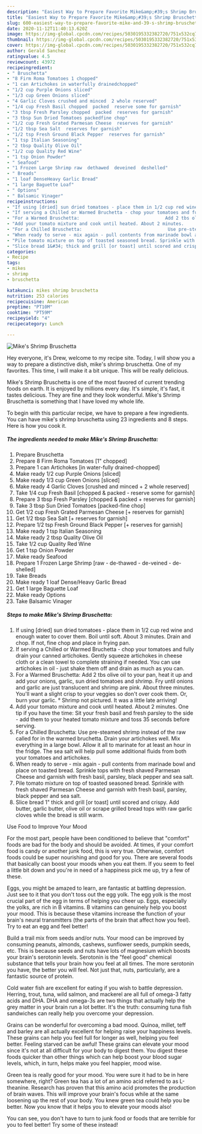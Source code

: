 ```yaml
---
description: "Easiest Way to Prepare Favorite Mike&amp;#39;s Shrimp Bruschetta"
title: "Easiest Way to Prepare Favorite Mike&amp;#39;s Shrimp Bruschetta"
slug: 600-easiest-way-to-prepare-favorite-mike-and-39-s-shrimp-bruschetta
date: 2020-11-12T11:40:13.620Z
image: https://img-global.cpcdn.com/recipes/5030195332382720/751x532cq70/mikes-shrimp-bruschetta-recipe-main-photo.jpg
thumbnail: https://img-global.cpcdn.com/recipes/5030195332382720/751x532cq70/mikes-shrimp-bruschetta-recipe-main-photo.jpg
cover: https://img-global.cpcdn.com/recipes/5030195332382720/751x532cq70/mikes-shrimp-bruschetta-recipe-main-photo.jpg
author: Gerald Sanchez
ratingvalue: 4.5
reviewcount: 43972
recipeingredient:
- " Bruschetta"
- "8 Firm Roma Tomatoes 1 chopped"
- "1 can Artichokes in waterfully drainedchopped"
- "1/2 cup Purple Onions sliced"
- "1/3 cup Green Onions sliced"
- "4 Garlic Cloves crushed and minced  2 whole reserved"
- "1/4 cup Fresh Basil chopped  packed  reserve some for garnish"
- "3 tbsp Fresh Parsley chopped  packed  reserves for garnish"
- "3 tbsp Sun Dried Tomatoes packedfine chop"
- "1/2 cup Fresh Grated Parmesan Cheese  reserves for garnish"
- "1/2 tbsp Sea Salt  reserves for garnish"
- "1/2 tsp Fresh Ground Black Pepper  reserves for garnish"
- "1 tsp Italian Seasoning"
- "2 tbsp Quality Olive Oil"
- "1/2 cup Quality Red Wine"
- "1 tsp Onion Powder"
- " Seafood"
- "1 Frozen Large Shrimp raw  dethawed  deveined  deshelled"
- " Breads"
- "1 loaf DenseHeavy Garlic Bread"
- "1 large Baguette Loaf"
- " Options"
- " Balsamic Vinager"
recipeinstructions:
- "If using [dried] sun dried tomatoes - place them in 1/2 cup red wine and enough water to cover them. Boil until soft. About 3 minutes. Drain and chop. If not, fine chop and place in frying pan."
- "If serving a Chilled or Warmed Bruchetta - chop your tomatoes and fully drain your canned artichokes. Gently squeeze artichokes in cheese cloth or a clean towel to complete straining if needed. You can use artichokes in oil - just shake them off and drain as much as you can."
- "For a Warmed Bruschetta:                                Add 2 tbs olive oil to your pan, heat it up and add your onions, garlic, sun dried tomatoes and shrimp.                                                                            Fry until onions and garlic are just translucent and shrimp are pink. About three minutes. You&#39;ll want a slight crisp to your veggies so don&#39;t over cook them. Or, burn your garlic. ° Shrimp not pictured. It was a little late arriving!"
- "Add your tomato mixture and cook until heated. About 2 minutes.               One tip if you have the time: Sit your fresh basil and fresh parsley to the side - add them to your heated tomato mixture and toss 35 seconds before serving."
- "For a Chilled Bruschetta:                                Use pre-steamed shrimp instead of the raw called for in the warmed bruchetta. Drain your artichokes well.                                                                      Mix everything in a large bowl. Allow it all to marinate for at least an hour in the fridge. The sea salt will help pull some additional fluids from both your tomatoes and artichokes."
- "When ready to serve - mix again - pull contents from marinade bowl and place on toasted bread. Sprinkle tops with fresh shaved Parmesan Cheese and garnish with fresh basil, parsley, black pepper and sea salt."
- "Pile tomato mixture on top of toasted seasoned bread. Sprinkle with fresh shaved Parmesan Cheese and garnish with fresh basil, parsley, black pepper and sea salt."
- "Slice bread 1&#34; thick and grill [or toast] until scored and crispy. Add butter, garlic butter, olive oil or scrape grilled bread tops with raw garlic cloves while the bread is still warm."
categories:
- Recipe
tags:
- mikes
- shrimp
- bruschetta

katakunci: mikes shrimp bruschetta 
nutrition: 253 calories
recipecuisine: American
preptime: "PT10M"
cooktime: "PT59M"
recipeyield: "4"
recipecategory: Lunch

---
```



![Mike&#39;s Shrimp Bruschetta](https://img-global.cpcdn.com/recipes/5030195332382720/751x532cq70/mikes-shrimp-bruschetta-recipe-main-photo.jpg)

Hey everyone, it's Drew, welcome to my recipe site. Today, I will show you a way to prepare a distinctive dish, mike&#39;s shrimp bruschetta. One of my favorites. This time, I will make it a bit unique. This will be really delicious.

Mike&#39;s Shrimp Bruschetta is one of the most favored of current trending foods on earth. It is enjoyed by millions every day. It's simple, it's fast, it tastes delicious. They are fine and they look wonderful. Mike&#39;s Shrimp Bruschetta is something that I have loved my whole life.




To begin with this particular recipe, we have to prepare a few ingredients. You can have mike&#39;s shrimp bruschetta using 23 ingredients and 8 steps. Here is how you cook it.

<!--inarticleads1-->

##### The ingredients needed to make Mike&#39;s Shrimp Bruschetta:

1. Prepare  Bruschetta
1. Prepare 8 Firm Roma Tomatoes [1&#34; chopped]
1. Prepare 1 can Artichokes [in water-fully drained-chopped]
1. Make ready 1/2 cup Purple Onions [sliced]
1. Make ready 1/3 cup Green Onions [sliced]
1. Make ready 4 Garlic Cloves [crushed and minced + 2 whole reserved]
1. Take 1/4 cup Fresh Basil [chopped &amp; packed - reserve some for garnish]
1. Prepare 3 tbsp Fresh Parsley [chopped &amp; packed + reserves for garnish]
1. Take 3 tbsp Sun Dried Tomatoes [packed-fine chop]
1. Get 1/2 cup Fresh Grated Parmesan Cheese [+ reserves for garnish]
1. Get 1/2 tbsp Sea Salt [+ reserves for garnish]
1. Prepare 1/2 tsp Fresh Ground Black Pepper [+ reserves for garnish]
1. Make ready 1 tsp Italian Seasoning
1. Make ready 2 tbsp Quality Olive Oil
1. Take 1/2 cup Quality Red Wine
1. Get 1 tsp Onion Powder
1. Make ready  Seafood
1. Prepare 1 Frozen Large Shrimp [raw - de-thawed - de-veined - de-shelled]
1. Take  Breads
1. Make ready 1 loaf Dense/Heavy Garlic Bread
1. Get 1 large Baguette Loaf
1. Make ready  Options
1. Take  Balsamic Vinager




<!--inarticleads2-->

##### Steps to make Mike&#39;s Shrimp Bruschetta:

1. If using [dried] sun dried tomatoes - place them in 1/2 cup red wine and enough water to cover them. Boil until soft. About 3 minutes. Drain and chop. If not, fine chop and place in frying pan.
1. If serving a Chilled or Warmed Bruchetta - chop your tomatoes and fully drain your canned artichokes. Gently squeeze artichokes in cheese cloth or a clean towel to complete straining if needed. You can use artichokes in oil - just shake them off and drain as much as you can.
1. For a Warmed Bruschetta:                                Add 2 tbs olive oil to your pan, heat it up and add your onions, garlic, sun dried tomatoes and shrimp.                                                                            Fry until onions and garlic are just translucent and shrimp are pink. About three minutes. You&#39;ll want a slight crisp to your veggies so don&#39;t over cook them. Or, burn your garlic. ° Shrimp not pictured. It was a little late arriving!
1. Add your tomato mixture and cook until heated. About 2 minutes.               One tip if you have the time: Sit your fresh basil and fresh parsley to the side - add them to your heated tomato mixture and toss 35 seconds before serving.
1. For a Chilled Bruschetta:                                Use pre-steamed shrimp instead of the raw called for in the warmed bruchetta. Drain your artichokes well.                                                                      Mix everything in a large bowl. Allow it all to marinate for at least an hour in the fridge. The sea salt will help pull some additional fluids from both your tomatoes and artichokes.
1. When ready to serve - mix again - pull contents from marinade bowl and place on toasted bread. Sprinkle tops with fresh shaved Parmesan Cheese and garnish with fresh basil, parsley, black pepper and sea salt.
1. Pile tomato mixture on top of toasted seasoned bread. Sprinkle with fresh shaved Parmesan Cheese and garnish with fresh basil, parsley, black pepper and sea salt.
1. Slice bread 1&#34; thick and grill [or toast] until scored and crispy. Add butter, garlic butter, olive oil or scrape grilled bread tops with raw garlic cloves while the bread is still warm.




Use Food to Improve Your Mood


For the most part, people have been conditioned to believe that "comfort" foods are bad for the body and should be avoided. At times, if your comfort food is candy or another junk food, this is very true. Otherwise, comfort foods could be super nourishing and good for you. There are several foods that basically can boost your moods when you eat them. If you seem to feel a little bit down and you're in need of a happiness pick me up, try a few of these.

Eggs, you might be amazed to learn, are fantastic at battling depression. Just see to it that you don't toss out the egg yolk. The egg yolk is the most crucial part of the egg in terms of helping you cheer up. Eggs, especially the yolks, are rich in B vitamins. B vitamins can genuinely help you boost your mood. This is because these vitamins increase the function of your brain's neural transmitters (the parts of the brain that affect how you feel). Try to eat an egg and feel better!

Build a trail mix from seeds and/or nuts. Your mood can be improved by consuming peanuts, almonds, cashews, sunflower seeds, pumpkin seeds, etc. This is because seeds and nuts have lots of magnesium which boosts your brain's serotonin levels. Serotonin is the "feel good" chemical substance that tells your brain how you feel at all times. The more serotonin you have, the better you will feel. Not just that, nuts, particularly, are a fantastic source of protein.

Cold water fish are excellent for eating if you wish to battle depression. Herring, trout, tuna, wild salmon, and mackerel are all full of omega-3 fatty acids and DHA. DHA and omega-3s are two things that actually help the grey matter in your brain run a lot better. It's the truth: consuming tuna fish sandwiches can really help you overcome your depression. 

Grains can be wonderful for overcoming a bad mood. Quinoa, millet, teff and barley are all actually excellent for helping raise your happiness levels. These grains can help you feel full for longer as well, helping you feel better. Feeling starved can be awful! These grains can elevate your mood since it's not at all difficult for your body to digest them. You digest these foods quicker than other things which can help boost your blood sugar levels, which, in turn, helps make you feel happier, mood wise.

Green tea is really good for your mood. You were sure it had to be in here somewhere, right? Green tea has a lot of an amino acid referred to as L-theanine. Research has proven that this amino acid promotes the production of brain waves. This will improve your brain's focus while at the same loosening up the rest of your body. You knew green tea could help you be better. Now you know that it helps you to elevate your moods also!

You can see, you don't have to turn to junk food or foods that are terrible for you to feel better! Try some of these instead!

